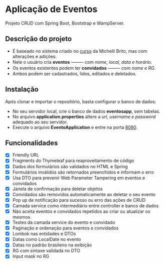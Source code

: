 # Aplicação de Eventos
Projeto CRUD com Spring Boot, Bootstrap e WampServer.

## Descrição do projeto
- É baseado no sistema criado no [curso](https://www.youtube.com/playlist?list=PL8iIphQOyG-DHLpEx1TPItqJamy08fs1D) da Michelli Brito, mas com alterações e adições.
- Nele o usuário cria **eventos** ⸻ com _nome, local, data e horário_.
- Os eventos existentes podem ter **convidados** ⸻ com _nome e RG_.
- Ambos podem ser cadastrados, lidos, editados e deletados.

## Instalação
Após clonar e importar o repositório, basta configurar o banco de dados:
- No seu servidor local, crie o banco de dados __eventosapp__, sem tabelas.
- No arquivo **application.properties** altere a _url, username e password_ adequado ao seu servidor.
- Execute o arquivo **EventoApplication** e entre na porta [8080](http://localhost:8080/).

## Funcionalidades
- [x] Friendly URL
- [x] Fragments do Thymeleaf para reaproveitamento de código
- [x] Dados dos formulários são validados no HTML e Spring
- [x] Formulários inválidos são retornados preenchidos e informam o erro
- [x] Usa DTO para prevenir Web Parameter Tampering em eventos e convidados
- [x] Janela de confirmação para deletar objetos
- [x] Convidados são removidos automaticamente ao deletar o seu evento
- [x] Pop up de notificação para sucesso ou erro das ações de CRUD
- [x] Camada service como intermediário entre controller e banco de dados
- [x] Não aceita eventos e convidados repetidos ao criar ou atualizar os mesmos
- [x] Testes da camada service do evento e convidado
- [x] Paginação e ordenação para eventos e convidados
- [x] Lombok nas entidades e DTOs
- [x] Datas como LocalDate no evento
- [x] Datas no padrão brasileiro na exibição
- [x] RG com sintaxe validada no DTO
- [x] Input mask no RG
